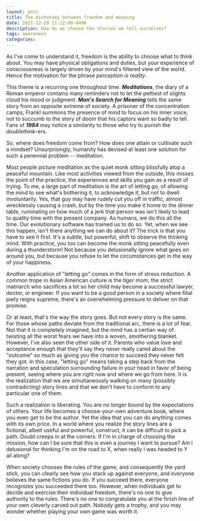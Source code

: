 ```yaml
---
layout: post
title: The dichotomy between freedom and meaning
date: 2021-12-29 11:12:00-0400
description: How do we choose the stories we tell ourselves?
tags: awareness
categories: 
---
```

As I've come to understand it, freedom is the ability to choose what to think about. You may have physical obligations and duties, but your experience of consciousness is largely driven by your mind's filtered view of the world. Hence the motivation for the phrase _perception is reality_.

This theme is a recurring one throughout time. **_Meditations_**, the diary of a Roman emperor contains many reminders not to let the pettiest of slights cloud his mood or judgment. **_Man's Search for Meaning_** tells the same story from an opposite extreme of society. A prisoner of the concentration camps, Frankl summons the presence of mind to focus on his inner voice, not to succumb to the story of doom that his captors want so badly to tell. Fans of **_1984_** may notice a similarity to those who try to punish the _doublethink_-ers.

So, where does freedom come from? How does one attain or cultivate such a mindset? Unsurprisingly, humanity has devised at least one solution for such a perennial problem -- meditation.

Most people picture meditation as the quiet monk sitting blissfully atop a peaceful mountain. Like most activities viewed from the outside, this misses the point of the practice, the experiences and skills you gain as a result of trying. To me, a large part of meditation is the art of letting go, of allowing the mind to see what's bothering it, to acknowledge it, but not to dwell involuntarily. Yes, that guy may have rudely cut you off in traffic, almost wrecklessly causing a crash, _but_ by the time you make it home to the dinner table, ruminating on how much of a jerk that person was isn't likely to lead to quality time with the present company. As humans, we do this all the time. Our evolutionary software has trained us to do so. Yet, when we see this happen, isn't there anything we can do about it? The trick is that you have to see it first. It's a subtle, but powerful, shift to observe the thinking mind. With practice, you too can become the monk sitting peacefully even during a thunderstorm! Not because you delusionally ignore what goes on around you, but because you refuse to let the circumstances get in the way of your happiness.

Another application of "letting go" comes in the form of stress reduction. A common trope in Asian American culture is the _tiger mom_, the strict matriarch who sacrifices a lot so her child may become a successful lawyer, doctor, or engineer. If you want to be a good person in a society where filial piety reigns supreme, there's an overwhelming pressure to deliver on that promise.

Or at least, that's the way the story goes. But not every story is the same. For those whose paths deviate from the traditional arc, there is a lot of fear. Not that it is completely imagined, but the mind has a certian way of twisting all the worst fears we have into a woven, smothering blanket. However, I've also seen the other side of it. Parents who value love and acceptance enough that they'll say they never really cared about the "outcome" so much as giving you the chance to succeed they never felt they got. In this case, "letting go" means taking a step back from the narration and speculation surrounding failure in your head in favor of being present, seeing where you are right now and where we go from here. It is the realization that we are simultaneously walking on many (possibly contradicting) story lines and that we don't have to conform to any particular one of them.

Such a realization is liberating. You are no longer bound by the expectations of others. Your life becomes a choose-your-own adventure book, where you even get to be the author. Yet the idea that you can do anything comes with its own price. In a world where you realize the story lines are a fictional, albeit useful and powerful, construct, it can be difficult to pick a path. Doubt creeps in at the corners. If I'm in charge of choosing the mission, how can I be sure that this is even a journey I want to pursue? Am I delusional for thinking I'm on the road to X, when really I was headed to Y all along?

When society chooses the rules of the game, and consequently the yard stick, you can clearly see how you stack up against everyone, and everyone believes the same fictions you do. If you succeed there, everyone recognizes you succeeded there too. However, when individuals get to decide and exercise their individual freedom, there's no one to give authority to the rules. There's no one to congratulate you at the finish line of your own cleverly carved out path. Nobody gets a trophy, and you may wonder whether playing your own game was worth it.
